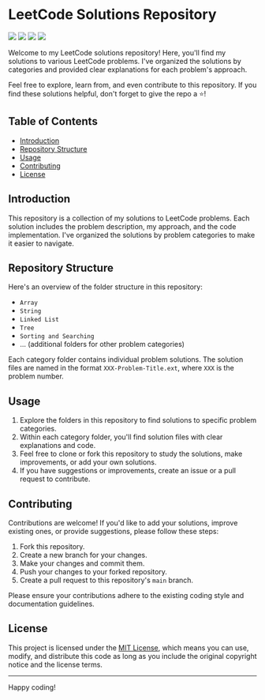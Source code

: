 # LeetCode Solutions Repository

![](https://badges.peiyuan.ch/leetcode/HyTacker20/solved)
![](https://badges.peiyuan.ch/leetcode/HyTacker20/solved?difficulty=easy)
![](https://badges.peiyuan.ch/leetcode/HyTacker20/solved?difficulty=medium)
![](https://badges.peiyuan.ch/leetcode/HyTacker20/solved?difficulty=hard)

Welcome to my LeetCode solutions repository! Here, you'll find my solutions to various LeetCode problems. I've organized the solutions by categories and provided clear explanations for each problem's approach.

Feel free to explore, learn from, and even contribute to this repository. If you find these solutions helpful, don't forget to give the repo a ⭐️!

## Table of Contents

- [Introduction](#introduction)
- [Repository Structure](#repository-structure)
- [Usage](#usage)
- [Contributing](#contributing)
- [License](#license)

## Introduction

This repository is a collection of my solutions to LeetCode problems. Each solution includes the problem description, my approach, and the code implementation. I've organized the solutions by problem categories to make it easier to navigate.

## Repository Structure

Here's an overview of the folder structure in this repository:

- `Array`
- `String`
- `Linked List`
- `Tree`
- `Sorting and Searching`
- ... (additional folders for other problem categories)

Each category folder contains individual problem solutions. The solution files are named in the format `XXX-Problem-Title.ext`, where `XXX` is the problem number.

## Usage

1. Explore the folders in this repository to find solutions to specific problem categories.
2. Within each category folder, you'll find solution files with clear explanations and code.
3. Feel free to clone or fork this repository to study the solutions, make improvements, or add your own solutions.
4. If you have suggestions or improvements, create an issue or a pull request to contribute.

## Contributing

Contributions are welcome! If you'd like to add your solutions, improve existing ones, or provide suggestions, please follow these steps:

1. Fork this repository.
2. Create a new branch for your changes.
3. Make your changes and commit them.
4. Push your changes to your forked repository.
5. Create a pull request to this repository's `main` branch.

Please ensure your contributions adhere to the existing coding style and documentation guidelines.

## License

This project is licensed under the [MIT License](LICENSE), which means you can use, modify, and distribute this code as long as you include the original copyright notice and the license terms.

---

Happy coding!
